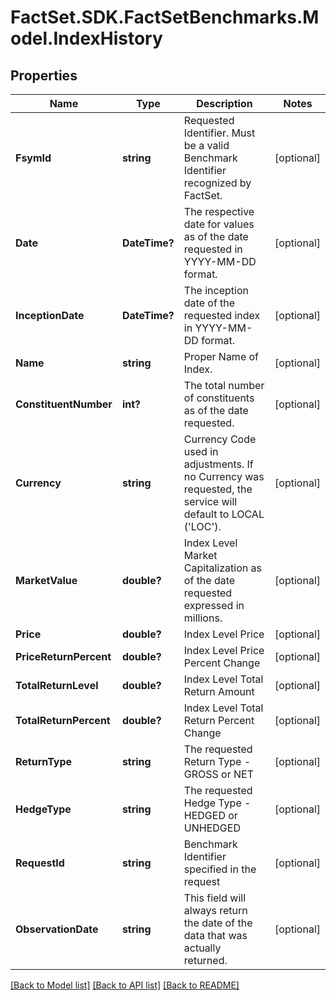 # FactSet.SDK.FactSetBenchmarks.Model.IndexHistory

## Properties

Name | Type | Description | Notes
------------ | ------------- | ------------- | -------------
**FsymId** | **string** | Requested Identifier. Must be a valid Benchmark Identifier recognized by FactSet. | [optional] 
**Date** | **DateTime?** | The respective date for values as of the date requested in YYYY-MM-DD format. | [optional] 
**InceptionDate** | **DateTime?** | The inception date of the requested index in YYYY-MM-DD format. | [optional] 
**Name** | **string** | Proper Name of Index. | [optional] 
**ConstituentNumber** | **int?** | The total number of constituents as of the date requested. | [optional] 
**Currency** | **string** | Currency Code used in adjustments. If no Currency was requested, the service will default to LOCAL (&#39;LOC&#39;). | [optional] 
**MarketValue** | **double?** | Index Level Market Capitalization as of the date requested expressed in millions. | [optional] 
**Price** | **double?** | Index Level Price | [optional] 
**PriceReturnPercent** | **double?** | Index Level Price Percent Change | [optional] 
**TotalReturnLevel** | **double?** | Index Level Total Return Amount | [optional] 
**TotalReturnPercent** | **double?** | Index Level Total Return Percent Change | [optional] 
**ReturnType** | **string** | The requested Return Type - GROSS or NET | [optional] 
**HedgeType** | **string** | The requested Hedge Type - HEDGED or UNHEDGED | [optional] 
**RequestId** | **string** | Benchmark Identifier specified in the request | [optional] 
**ObservationDate** | **string** | This field will always return the date of the data that was actually returned. | [optional] 

[[Back to Model list]](../README.md#documentation-for-models) [[Back to API list]](../README.md#documentation-for-api-endpoints) [[Back to README]](../README.md)

